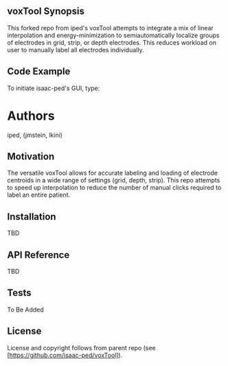## voxTool Synopsis

This forked repo from iped's voxTool attempts to integrate a mix of linear interpolation and energy-minimization to semiautomatically localize groups of electrodes in grid, strip, or depth electrodes. This reduces workload on user to manually label all electrodes individually.

## Code Example

To initiate isaac-ped's GUI, type:  

# Authors
iped, (jmstein, lkini)

## Motivation

The versatile voxTool allows for accurate labeling and loading of electrode centroids in a wide range of settings (grid, depth, strip). This repo attempts to speed up interpolation to reduce the number of manual clicks required to label an entire patient.

## Installation

TBD

## API Reference

TBD

## Tests

To Be Added

## License

License and copyright follows from parent repo (see [https://github.com/isaac-ped/voxTool]).
